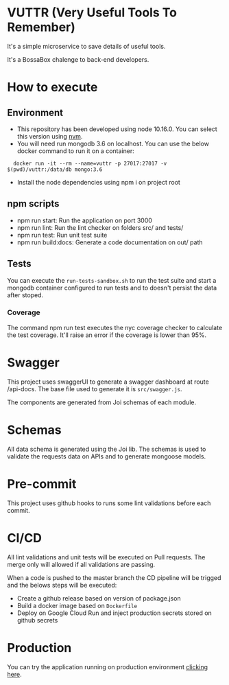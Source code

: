 # VUTTR (Very Useful Tools To Remember)
It's a simple microservice to save details of useful tools.

It's a BossaBox chalenge to back-end developers.
# How to execute
## Environment
- This repository has been developed using node 10.16.0. You can select this version using [nvm](https://github.com/nvm-sh/nvm).
- You will need run mongodb 3.6 on localhost. You can use the below docker command to run it on a container:
```
  docker run -it --rm --name=vuttr -p 27017:27017 -v $(pwd)/vuttr:/data/db mongo:3.6
```
- Install the node dependencies using npm i on project root

## npm scripts
- npm run start: Run the application on port 3000
- npm run lint: Run the lint checker on folders src/ and tests/
- npm run test: Run unit test suite
- npm run build:docs: Generate a code documentation on out/ path

## Tests
You can execute the `run-tests-sandbox.sh` to run the test suite and start a mongodb container configured to run tests and to doesn't persist the data after stoped.

### Coverage
The command npm run test executes the nyc coverage checker to calculate the test coverage. It'll raise an error if the coverage is lower than 95%.

# Swagger
This project uses swaggerUI to generate a swagger dashboard at route /api-docs. The base file used to generate it is `src/swagger.js`.

The components are generated from Joi schemas of each module.

# Schemas
All data schema is generated using the Joi lib. The schemas is used to validate the requests data on APIs and to generate mongoose models.

# Pre-commit
This project uses github hooks to runs some lint validations before each commit.

# CI/CD
All lint validations and unit tests will be executed on Pull requests. The merge only will allowed if all validations are passing.

When a code is pushed to the master branch the CD pipeline will be trigged and the belows steps will be executed:
- Create a github release based on version of package.json
- Build a docker image based on `Dockerfile`
- Deploy on Google Cloud Run and inject production secrets stored on github secrets

# Production
You can try the application running on production environment [clicking here](https://vuttr-6ew5k2dgka-uc.a.run.app/).